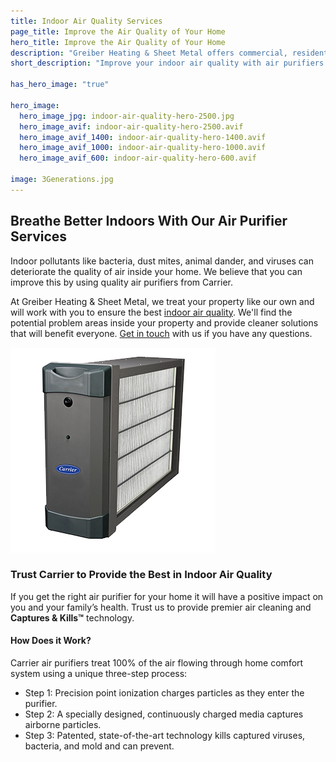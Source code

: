 ```yaml
---
title: Indoor Air Quality Services
page_title: Improve the Air Quality of Your Home
hero_title: Improve the Air Quality of Your Home
description: "Greiber Heating & Sheet Metal offers commercial, residential & industrial HVAC, geothermal heating, cooling & ventilation services in Waunakee, Wisconsin."
short_description: "Improve your indoor air quality with air purifiers from Carrier."

has_hero_image: "true"

hero_image:
  hero_image_jpg: indoor-air-quality-hero-2500.jpg
  hero_image_avif: indoor-air-quality-hero-2500.avif
  hero_image_avif_1400: indoor-air-quality-hero-1400.avif
  hero_image_avif_1000: indoor-air-quality-hero-1000.avif
  hero_image_avif_600: indoor-air-quality-hero-600.avif

image: 3Generations.jpg
---
```


<div>
  <h2 class="no-margin">Breathe Better Indoors With Our Air Purifier Services</h2>
  <div class="underline"></div>
</div>

Indoor pollutants like bacteria, dust mites, animal dander, and viruses can deteriorate the quality of air inside your home. We believe that you can improve this by using quality air purifiers from Carrier.

At Greiber Heating & Sheet Metal, we treat your property like our own and will work with you to ensure the best [indoor air quality](/products/indoor-air-quality/). We'll find the potential problem areas inside your property and provide cleaner solutions that will benefit everyone. <a href="/contact/">Get in touch</a> with us if you have any questions.

![Infinity air purifier](infinity-air-purifier-DCAPA.png)

### Trust Carrier to Provide the Best in Indoor Air Quality

If you get the right air purifier for your home it will have a positive impact on you and your family’s health. Trust us to provide premier air cleaning and **Captures & Kills™** technology.

#### How Does it Work?

Carrier air purifiers treat 100% of the air flowing through home comfort system using a unique three-step process:

- Step 1: Precision point ionization charges particles as they enter the purifier.
- Step 2: A specially designed, continuously charged media captures airborne particles.
- Step 3: Patented, state-of-the-art technology kills captured viruses, bacteria, and mold and can prevent.
